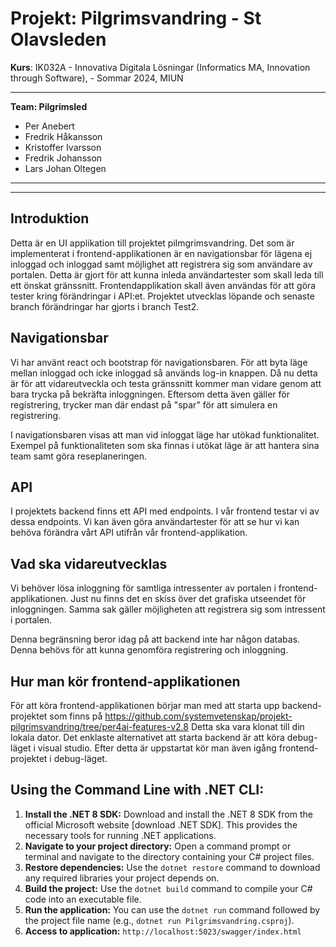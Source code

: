 
# Projekt: Pilgrimsvandring - St Olavsleden

__Kurs__: IK032A - Innovativa Digitala Lösningar (Informatics MA, Innovation through Software), - Sommar 2024, MIUN
***
__**Team: Pilgrimsled**__

- Per Anebert
- Fredrik Håkansson
- Kristoffer Ivarsson
- Fredrik Johansson
- Lars Johan Oltegen

***
***
## Introduktion

Detta är en UI applikation till projektet pilmgrimsvandring. Det som är implementerat i frontend-applikationen är en navigationsbar för lägena ej inloggad och inloggad samt möjlighet att registrera sig som användare av portalen. Detta är gjort för att kunna inleda  användartester som skall leda till ett önskat gränssnitt. Frontendapplikation skall även användas för att göra tester kring förändringar i API:et. Projektet utvecklas löpande och senaste branch förändringar har gjorts i branch Test2.

## Navigationsbar
Vi har använt react och bootstrap för navigationsbaren. För att byta läge mellan inloggad och icke inloggad så används log-in knappen. Då nu detta är för att vidareutveckla och testa gränssnitt kommer man vidare genom att bara trycka på bekräfta inloggningen. Eftersom detta även gäller för registrering, trycker man där endast på "spar" för att simulera en registrering. 

I navigationsbaren visas att man vid inloggat läge har utökad funktionalitet. Exempel på funktionaliteten som ska finnas i utökat läge är att hantera sina team samt göra reseplaneringen.

## API
I projektets backend finns ett API med endpoints.  I vår frontend testar vi av dessa endpoints. Vi kan även göra användartester för att se hur vi kan behöva förändra vårt API utifrån vår frontend-applikation. 

## Vad ska vidareutvecklas
Vi behöver lösa inloggning för samtliga intressenter av portalen i frontend-applikationen. Just nu finns det en skiss över det grafiska utseendet för inloggningen. Samma sak gäller möjligheten att registrera sig som intressent i portalen.

Denna begränsning beror idag på att backend inte har någon databas. Denna behövs för att kunna genomföra registrering och inloggning.

## Hur man kör frontend-applikationen
För att köra frontend-applikationen börjar man med att starta upp backend-projektet som finns på https://github.com/systemvetenskap/projekt-pilgrimsvandring/tree/per4ai-features-v2.8 Detta ska vara klonat till din lokala dator. Det enklaste alternativet att starta backend är att köra debug-läget i visual studio. Efter detta är uppstartat kör man även igång frontend-projektet i debug-läget.

## Using the Command Line with .NET CLI:

1. **Install the .NET 8 SDK:** Download and install the .NET 8 SDK from the official Microsoft website [download .NET SDK]. This provides the necessary tools for running .NET applications.
2. **Navigate to your project directory:** Open a command prompt or terminal and navigate to the directory containing your C# project files.
3. **Restore dependencies:** Use the `dotnet restore` command to download any required libraries your project depends on.
4. **Build the project:** Use the `dotnet build` command to compile your C# code into an executable file.
5. **Run the application:**  You can use the `dotnet run` command followed by the project file name (e.g., `dotnet run Pilgrimsvandring.csproj`).
6. **Access to application:**   `http://localhost:5023/swagger/index.html`